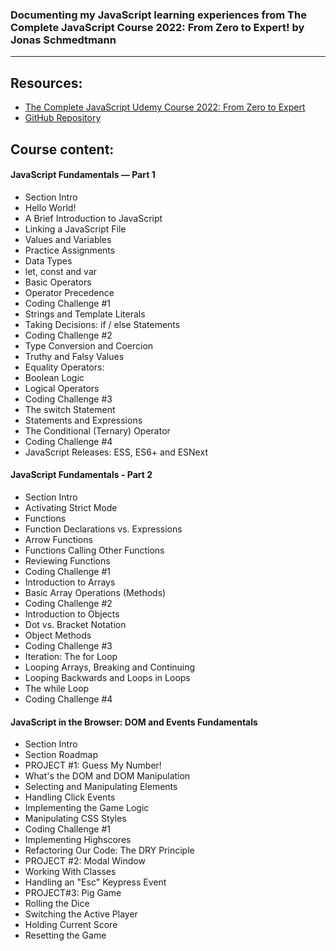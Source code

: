 
### Documenting my **JavaScript** learning experiences from **The Complete JavaScript Course 2022: From Zero to Expert!** by **Jonas Schmedtmann** 
<hr>

## Resources:
- <a href="https://www.udemy.com/course/the-complete-javascript-course/">The Complete JavaScript Udemy Course 2022: From Zero to Expert</a>
- <a href="https://github.com/jonasschmedtmann/complete-javascript-course">GitHub Repository</a>

## Course content:
 #### JavaScript Fundamentals — Part 1 		
  - Section Intro			
  - Hello World!			
  - A Brief Introduction to JavaScript			
  - Linking a JavaScript File			
  - Values and Variables			
  - Practice Assignments			
  - Data Types			
  - let, const and var			
  - Basic Operators			
  - Operator Precedence			
  - Coding Challenge #1			
  - Strings and Template Literals			
  - Taking Decisions: if / else Statements			
  - Coding Challenge #2			
  - Type Conversion and Coercion			
  - Truthy and Falsy Values			
  - Equality Operators:			
  - Boolean Logic			
  - Logical Operators			
  - Coding Challenge #3			
  - The switch Statement			
  - Statements and Expressions			
  - The Conditional (Ternary) Operator			
  - Coding Challenge #4			
  - JavaScript Releases: ESS, ES6+ and ESNext		
  
  
 #### JavaScript Fundamentals - Part 2 		
  - Section Intro				
  - Activating Strict Mode			
  - Functions			
  - Function Declarations vs. Expressions			
  - Arrow Functions			
  - Functions Calling Other Functions			
  - Reviewing Functions			
  - Coding Challenge #1			
  - Introduction to Arrays			
  - Basic Array Operations (Methods)			
  - Coding Challenge #2			
  - Introduction to Objects			
  - Dot vs. Bracket Notation			
  - Object Methods			
  - Coding Challenge #3			
  - Iteration: The for Loop			
  - Looping Arrays, Breaking and Continuing			
  - Looping Backwards and Loops in Loops			
  - The while Loop			
  - Coding Challenge #4				
  
  #### JavaScript in the Browser: DOM and Events Fundamentals 		
  - Section Intro		
  - Section Roadmap			
  - PROJECT #1: Guess My Number!			
  - What's the DOM and DOM Manipulation			
  - Selecting and Manipulating Elements			
  - Handling Click Events			
  - Implementing the Game Logic			
  - Manipulating CSS Styles			
  - Coding Challenge #1			
  - Implementing Highscores			
  - Refactoring Our Code: The DRY Principle			
  - PROJECT #2: Modal Window			
  - Working With Classes			
  - Handling an "Esc" Keypress Event			
  - PROJECT#3: Pig Game			
  - Rolling the Dice			
  - Switching the Active Player			
  - Holding Current Score			
  - Resetting the Game		
